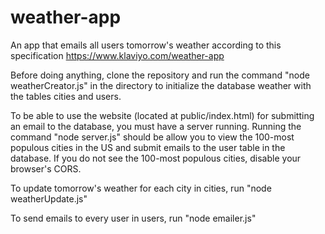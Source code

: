 # weather-app
An app that emails all users tomorrow's weather according to this specification https://www.klaviyo.com/weather-app

Before doing anything, clone the repository and run the command "node weatherCreator.js" in the directory to initialize the database weather with the tables cities and users. 


To be able to use the website (located at public/index.html) for submitting an email to the database, you must have a server running. Running the command "node server.js" should be allow you to view the 100-most populous cities in the US and submit emails to the user table in the database. If you do not see the 100-most populous cities, disable your browser's CORS.

To update tomorrow's weather for each city in cities, run "node weatherUpdate.js"

To send emails to every user in users, run "node emailer.js"
